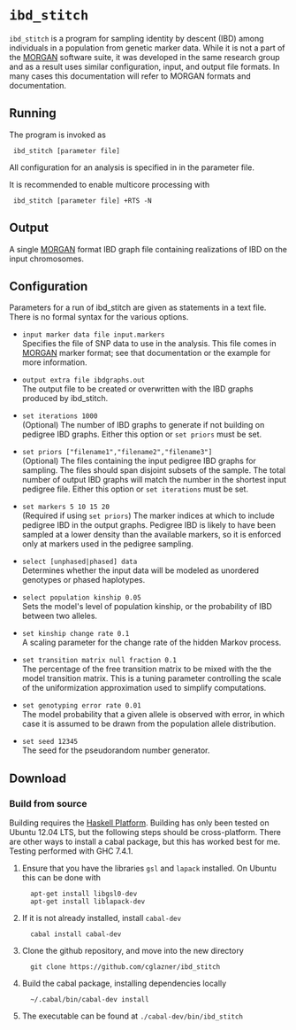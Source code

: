 `ibd_stitch`
=============

`ibd_stitch` is a program for sampling identity by descent (IBD) among individuals in a population from genetic marker data.  While it is not a part of the 
 [MORGAN][morg] software suite, it was developed in the same research group and as a result uses similar configuration, input, and output file formats. In many cases this documentation will refer to MORGAN formats and documentation.


Running 
-------

The program is invoked as 

     ibd_stitch [parameter file]

All configuration for an analysis is specified in in the parameter file.

It is recommended to enable multicore processing with

     ibd_stitch [parameter file] +RTS -N

Output
-----------------
A single [MORGAN][morg] format IBD graph file containing realizations of IBD on the input chromosomes.

Configuration
-----------------

Parameters for a run of ibd\_stitch are given as statements in a text file.  There is no formal syntax for the various options.

* `input marker data file input.markers`   
Specifies the file of SNP data to use in the analysis.  This file comes in [MORGAN][morg] marker format; see that documentation or the example for more information.

* `output extra file ibdgraphs.out`  
The output file to be created or overwritten with the IBD graphs produced by ibd\_stitch.  
* `set iterations 1000`  
(Optional) The number of IBD graphs to generate if not building on pedigree IBD graphs. Either this option or `set priors` must be set.

* `set priors ["filename1","filename2","filename3"]`   
(Optional) The files containing the input pedigree IBD graphs for sampling.  The files should span disjoint subsets of the sample.  The total number of output IBD graphs will match the number in the shortest input pedigree file. Either this option or `set iterations` must be set.

* `set markers 5 10 15 20`  
(Required if using `set priors`) The marker indices at which to include pedigree IBD in the output graphs.  Pedigree IBD is likely to have been sampled at a lower density than the available markers, so it is enforced only at markers used in the pedigree sampling.

* `select [unphased|phased] data`  
Determines whether the input data will be modeled as unordered genotypes or phased haplotypes.


* `select population kinship 0.05`  
Sets the model's level of population kinship, or the probability of IBD between two alleles.


* `set kinship change rate 0.1`  
A scaling parameter for the change rate of the hidden Markov process.

* `set transition matrix null fraction 0.1`  
The percentage of the free transition matrix to be mixed with the the model transition matrix.  This is a tuning parameter controlling the scale of the uniformization approximation used to simplify computations.


* `set genotyping error rate 0.01`  
The model probability that a given allele is observed with error, in which case it is assumed to be drawn from the population allele distribution.


* `set seed 12345`   
The seed for the pseudorandom number generator.

Download 
-----------------

### Build from source
Building requires the [Haskell Platform](http://www.haskell.org/platform/).  Building has only been tested on Ubuntu 12.04 LTS, but the following steps should be cross-platform. There are other ways to install a cabal package, but this has worked best for me. Testing performed with GHC 7.4.1.

1. Ensure that you have the libraries `gsl` and `lapack` installed.  On Ubuntu this can be done with

         apt-get install libgsl0-dev
         apt-get install liblapack-dev

2. If it is not already installed, install `cabal-dev`

         cabal install cabal-dev

3. Clone the github repository, and move into the new directory 
         
         git clone https://github.com/cglazner/ibd_stitch

4. Build the cabal package, installing dependencies locally

         ~/.cabal/bin/cabal-dev install 

5. The executable can be found at `./cabal-dev/bin/ibd_stitch`


[morg]: http://www.stat.washington.edu/thompson/Genepi/MORGAN/Morgan.shtml "linku"
